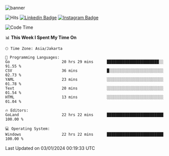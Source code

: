 ![banner](https://readme-typing-svg.herokuapp.com/?lines=Hello,+There!+👋;This+is+ryanbekhen....;Nice+to+meet+you!&center=false)

![Hits](https://hits.seeyoufarm.com/api/count/incr/badge.svg?url=https%3A%2F%2Fgithub.com%2Fryanbekhen%2Fhit-counter&count_bg=%2379C83D&title_bg=%23555555&icon=github.svg&icon_color=%23E7E7E7&title=Provile+views&edge_flat=true)
[![Linkedin Badge](https://img.shields.io/badge/-LinkedIn-0e76a8?style=flat-square&logo=Linkedin&logoColor=white)](https://linkedin.com/in/ryanbekhen)
[![Instagram Badge](https://img.shields.io/badge/-Instagram-e4405f?style=flat-square&logo=Instagram&logoColor=white)](https://instagram.com/ryanbekhen.dev/)

<!--START_SECTION:waka-->
![Code Time](http://img.shields.io/badge/Code%20Time-935%20hrs%2013%20mins-blue)

📊 **This Week I Spent My Time On** 

```text
🕑︎ Time Zone: Asia/Jakarta

💬 Programming Languages: 
Go                       20 hrs 29 mins      ███████████████████████░░   91.55 % 
CSV                      36 mins             █░░░░░░░░░░░░░░░░░░░░░░░░   02.73 % 
YAML                     23 mins             ░░░░░░░░░░░░░░░░░░░░░░░░░   01.78 % 
Text                     20 mins             ░░░░░░░░░░░░░░░░░░░░░░░░░   01.54 % 
HTML                     13 mins             ░░░░░░░░░░░░░░░░░░░░░░░░░   01.04 % 

🔥 Editors: 
GoLand                   22 hrs 22 mins      █████████████████████████   100.00 % 

💻 Operating System: 
Windows                  22 hrs 22 mins      █████████████████████████   100.00 % 
```


 Last Updated on 03/01/2024 00:19:33 UTC
<!--END_SECTION:waka-->
